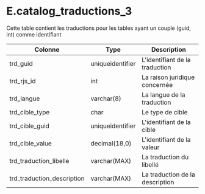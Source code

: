 # E.catalog_traductions_3

Cette table contient les traductions pour les tables ayant un couple (guid, int) comme identifiant

Colonne|Type|Description
---|---|---
trd_guid|uniqueidentifier|L'identifiant de la traduction 
trd_rjs_id|int|La raison juridique concernée 
trd_langue|varchar(8)|La langue de la traduction 
trd_cible_type|char|Le type de cible 
trd_cible_guid|uniqueidentifier|L'identifiant de la cible 
trd_cible_value|decimal(18,0)|L'identifiant de la valeur 
trd_traduction_libelle|varchar(MAX)|La traduction du libellé 
trd_traduction_description|varchar(MAX)|La traduction de la description 

